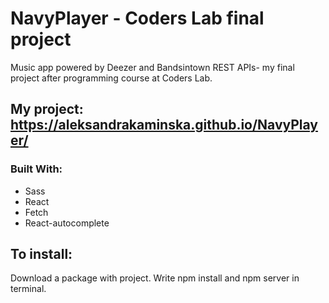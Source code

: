 # NavyPlayer - Coders Lab final project
Music app powered by Deezer and Bandsintown REST APIs- my final project after programming course at Coders Lab.
## My project: https://aleksandrakaminska.github.io/NavyPlayer/

### Built With:
 - Sass
 - React
 - Fetch
 - React-autocomplete

## To install:

Download a package with project. Write npm install and npm server in terminal.
